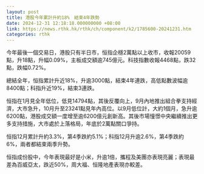```yaml
---
layout: post
title: 港股今年累計升約18%　結束4年跌勢
date: 2024-12-31 12:18:18.000000000 +08:00
link: https://news.rthk.hk/rthk/ch/component/k2/1785600-20241231.htm
categories: rthk
---
```


今年最後一個交易日，港股只有半日市，恒指企穩2萬點以上收市，收報20059點，升18點，升幅0.09%，主板成交額逾745億元。科技指數收報4468點，跌32點，跌幅0.72%。

總結全年，恒指累計升近18%，升逾3000點，結束4年連跌，高低點數波幅逾8400點；科指升近19%，結束3連跌。

恒指在1月見全年低位，低見14794點，其後反覆向上，9月內地推出組合拳支持經濟，大市急升，10月升至23241點見年內高位。以9月低位計，大約1個月，急升逾6200點，港股成交額一度增至逾6200億元創新高。其後市場憧憬中央繼續推出更多支持措施，大市處於上落格局，年底於2萬點關口爭持。

恒指12月累計升約3.3%，第4季跌約5.1%；科指12月升逾2.6%，第4季跌約6%，兩者都結束兩季升勢。

恒指成份股中，今年表現最好是小米，升逾1倍，攜程及美團亦表現亮麗；表現最差為百威亞太，跌近50%，周大福、恒隆地產表現亦較差。
